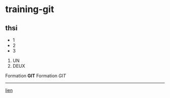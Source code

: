 # training-git


## thsi

+ 1 
+ 2
+ 3

1. UN 
2. DEUX 

Formation **GIT**
Formation *GIT*

---

<html></html>

[lien](http://google.fr)